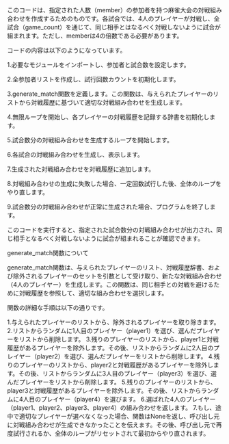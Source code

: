 このコードは、指定された人数（member）の参加者を持つ麻雀大会の対戦組み合わせを作成するためのものです。各試合では、4人のプレイヤーが対戦し、全試合（game_count）を通じて、同じ相手とはなるべく対戦しないように試合が組まれます。ただし、memberは4の倍数である必要があります。

コードの内容は以下のようになっています。

1.必要なモジュールをインポートし、参加者と試合数を設定します。

2.全参加者リストを作成し、試行回数カウントを初期化します。

3.generate_match関数を定義します。この関数は、与えられたプレイヤーのリストから対戦履歴に基づいて適切な対戦組み合わせを生成します。

4.無限ループを開始し、各プレイヤーの対戦履歴を記録する辞書を初期化します。

5.試合数分の対戦組み合わせを生成するループを開始します。

6.各試合の対戦組み合わせを生成し、表示します。

7.生成された対戦組み合わせを対戦履歴に追加します。

8.対戦組み合わせの生成に失敗した場合、一定回数試行した後、全体のループをやり直します。

9.試合数分の対戦組み合わせが正常に生成された場合、プログラムを終了します。

このコードを実行すると、指定された試合数分の対戦組み合わせが出力され、同じ相手となるべく対戦しないように試合が組まれることが確認できます。

generate_match関数について

generate_match関数は、与えられたプレイヤーのリスト、対戦履歴辞書、および除外されるプレイヤーのセットを引数として受け取り、新たな対戦組み合わせ（4人のプレイヤー）を生成します。この関数は、同じ相手との対戦を避けるために対戦履歴を参照して、適切な組み合わせを選択します。

関数の詳細な手順は以下の通りです。

1.与えられたプレイヤーのリストから、除外されるプレイヤーを取り除きます。
2.リストからランダムに1人目のプレイヤー（player1）を選び、選んだプレイヤーをリストから削除します。
3.残りのプレイヤーのリストから、player1と対戦履歴があるプレイヤーを除外します。その後、リストからランダムに2人目のプレイヤー（player2）を選び、選んだプレイヤーをリストから削除します。
4.残りのプレイヤーのリストから、player2と対戦履歴があるプレイヤーを除外します。その後、リストからランダムに3人目のプレイヤー（player3）を選び、選んだプレイヤーをリストから削除します。
5.残りのプレイヤーのリストから、player3と対戦履歴があるプレイヤーを除外します。その後、リストからランダムに4人目のプレイヤー（player4）を選びます。
6.選ばれた4人のプレイヤー（player1、player2、player3、player4）の組み合わせを返します。
7.もし、途中で適切なプレイヤーが選べなくなった場合、関数はNoneを返し、呼び出し元に対戦組み合わせが生成できなかったことを伝えます。その後、呼び出し元で再度試行されるか、全体のループがリセットされて最初からやり直されます。
